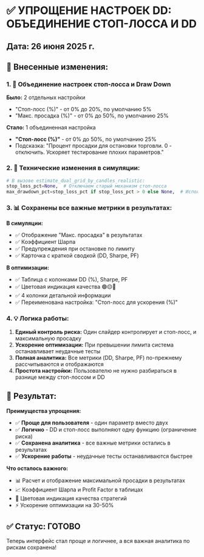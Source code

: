# ✅ УПРОЩЕНИЕ НАСТРОЕК DD: ОБЪЕДИНЕНИЕ СТОП-ЛОССА И DD

## Дата: 26 июня 2025 г.

## 🎯 Внесенные изменения:

### 1. 🔄 Объединение настроек стоп-лосса и Draw Down

**Было:** 2 отдельных настройки
- "Стоп-лосс (%)" - от 0% до 20%, по умолчанию 5%  
- "Макс. просадка (%)" - от 0% до 50%, по умолчанию 25%

**Стало:** 1 объединенная настройка
- **"Стоп-лосс (%)"** - от 0% до 50%, по умолчанию 25%
- Подсказка: "Процент просадки для остановки торговли. 0 - отключить. Ускоряет тестирование плохих параметров."

### 2. 🔧 Технические изменения в симуляции:

```python
# В вызове estimate_dual_grid_by_candles_realistic:
stop_loss_pct=None,  # Отключаем старый механизм стоп-лосса
max_drawdown_pct=stop_loss_pct if stop_loss_pct > 0 else None,  # Используем как DD контроль
```

### 3. 📊 Сохранены все важные метрики в результатах:

**В симуляции:**
- ✅ Отображение "Макс. просадка" в результатах
- ✅ Коэффициент Шарпа 
- ✅ Предупреждения при остановке по лимиту
- ✅ Карточка с краткой сводкой (DD, Sharpe, PF)

**В оптимизации:**
- ✅ Таблица с колонками DD (%), Sharpe, PF
- ✅ Цветовая индикация качества 🟢🟡🔴
- ✅ 4 колонки детальной информации
- ✅ Переименована настройка: "Стоп-лосс для ускорения (%)"

### 4. 💡 Логика работы:

1. **Единый контроль риска:** Один слайдер контролирует и стоп-лосс, и максимальную просадку
2. **Ускорение оптимизации:** При превышении лимита система останавливает неудачные тесты
3. **Полная аналитика:** Все метрики (DD, Sharpe, PF) по-прежнему рассчитываются и отображаются
4. **Простота настройки:** Пользователю не нужно разбираться в разнице между стоп-лоссом и DD

## 🎯 Результат:

**Преимущества упрощения:**
- ✅ **Проще для пользователя** - один параметр вместо двух
- ✅ **Логично** - DD и стоп-лосс выполняют одну функцию (ограничение риска)  
- ✅ **Сохранена аналитика** - все важные метрики остались в результатах
- ✅ **Ускорение работы** - неудачные тесты останавливаются быстрее

**Что осталось важного:**
- 📊 Расчет и отображение максимальной просадки в результатах
- 📈 Коэффициент Шарпа и Profit Factor в таблицах  
- 🎨 Цветовая индикация качества стратегий
- ⚡ Ускорение оптимизации на 30-50%

## ✅ Статус: ГОТОВО

Теперь интерфейс стал проще и логичнее, а вся важная аналитика по рискам сохранена!
